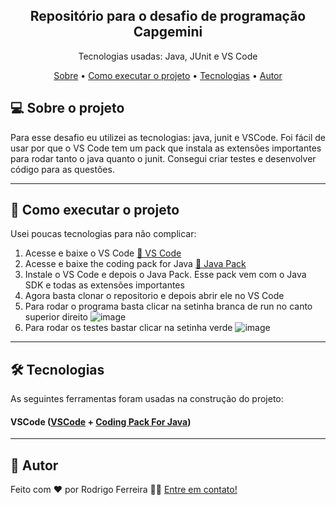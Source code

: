 <h2 align="center">Repositório para o desafio de programação Capgemini</h2>

<p align="center">Tecnologias usadas: Java, JUnit e VS Code</p>

<p align="center">
 <a href="#-sobre-o-projeto">Sobre</a> •
 <a href="#-como-executar-o-projeto">Como executar o projeto</a> • 
 <a href="#-tecnologias">Tecnologias</a> • 
 <a href="#-autor">Autor</a>
</p>

## 💻 Sobre o projeto
Para esse desafio eu utilizei as tecnologias: java, junit e VSCode. Foi fácil de usar por que o VS Code tem um pack que instala as extensões importantes
para rodar tanto o java quanto o junit. Consegui criar testes e desenvolver código para as questões.

---

## 🚀 Como executar o projeto

Usei poucas tecnologias para não complicar:

1. Acesse e baixe o VS Code  <a href="https://code.visualstudio.com/download">🔗 VS Code</a>
2. Acesse e baixe the coding pack for Java <a href="https://code.visualstudio.com/docs/languages/java">🔗 Java Pack</a>
3. Instale o VS Code e depois o Java Pack. Esse pack vem com o Java SDK e todas as extensões importantes
4. Agora basta clonar o repositorio e depois abrir ele no VS Code
5. Para rodar o programa basta clicar na setinha branca de run no canto superior direito
  ![image](https://user-images.githubusercontent.com/39167303/154783970-bef82319-837c-44d3-bab9-79bf2f93d477.png)
7. Para rodar os testes bastar clicar na setinha verde
  ![image](https://user-images.githubusercontent.com/39167303/154783986-f72e891b-ac3c-49d3-9247-acd50d0b112a.png)


---

## 🛠 Tecnologias

As seguintes ferramentas foram usadas na construção do projeto:

#### **VSCode**  ([VSCode](https://code.visualstudio.com/download)  +  [Coding Pack For Java](https://code.visualstudio.com/docs/languages/java))

---

## 📝 Autor

Feito com ❤️ por Rodrigo Ferreira 👋🏽 [Entre em contato!](https://www.linkedin.com/in/rodrigo-ferreira-67345a186/)
